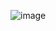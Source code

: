 ![image](https://user-images.githubusercontent.com/57281249/141677492-09a5cecf-df4b-4acc-8574-dcef457d7efe.png)
